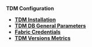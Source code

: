 <strong>TDM Configuration<strong>

<ul>
<li><a href="01_tdm_installation.md">TDM Installation</a></li>
<li><a href="02_tdmdb_general_parameters.md">TDM DB General Parameters</a></li> 
<li><a href="03_tdm_fabric_credentials.md">Fabric Credentials</a></li>
<li><a href="04_versions.md">TDM Versions Metrics</a></li> 
</ul>



